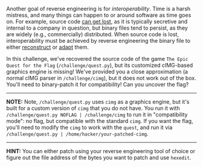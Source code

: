 Another goal of reverse engineering is for _interoperability_.
Time is a harsh mistress, and many things can happen to or around software as time goes on.
For example, source code [can get lost](https://www.rockpapershotgun.com/square-enix-digital-preservation-plans-slowed-by-lost-code), as it is typically secretive and internal to a company in question, but binary files tend to persist, as they are widely (e.g., commercially) distributed.
When source code is lost, interoperability must be achieved by reverse engineering the binary file to either [reconstruct](https://decompilation.wiki/applications/program-reconstruction/) or [adapt](https://scanlime.org/2009/04/a-binary-patch-for-robot-odyssey/) them.

In this challenge, we've recovered the source code of the game `The Epic Quest for the Flag` (`/challenge/quest.py`), but its customized cIMG-based graphics engine is missing!
We've provided you a close approximation (a normal cIMG parser in `/challenge/cimg`), but it does not work out of the box.
You'll need to binary-patch it for compatibility!
Can you uncover the flag?

----
**NOTE:**
Note, `/challenge/quest.py` uses `cimg` as a graphics engine, but it's built for a custom version of `cimg` that you do not have.
You run it with `/challenge/quest.py NOFLAG | /challenge/cimg` to run it in "compatibility mode": no flag, but compatible with the standard `cimg`.
If you want the flag, you'll need to modify the `cimg` to work with the `quest`, and run it via `/challenge/quest.py | /home/hacker/your-patched-cimg`.

----
**HINT:**
You can either patch using your reverse engineering tool of choice or figure out the file address of the bytes you want to patch and use `hexedit`.
